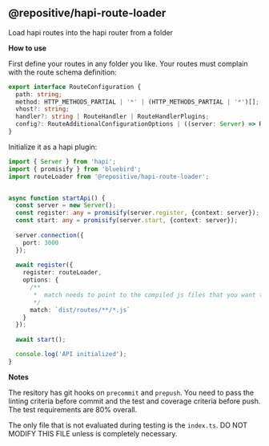 @repositive/hapi-route-loader
---

Load hapi routes into the hapi router from a folder

**How to use**

First define your routes in any folder you like. Your routes must complain with the route schema definition:

```ts
export interface RouteConfiguration {
  path: string;
  method: HTTP_METHODS_PARTIAL | '*' | (HTTP_METHODS_PARTIAL | '*')[];
  vhost?: string;
  handler?: string | RouteHandler | RouteHandlerPlugins;
  config?: RouteAdditionalConfigurationOptions | ((server: Server) => RouteAdditionalConfigurationOptions);
}
```

Initialize it as a hapi plugin:

```ts
import { Server } from 'hapi';
import { promisify } from 'bluebird';
import routeLoader from '@repositive/hapi-route-loader';


async function startApi() {
  const server = new Server();
  const register: any = promisify(server.register, {context: server});
  const start: any = promisify(server.start, {context: server});
  
  server.connection({
    port: 3000
  });
  
  await register({
    register: routeLoader,
    options: {
      /**
       *  match needs to point to the compiled js files that you want to load.
       */
      match: `dist/routes/**/*.js`
    }
  });
  
  await start();

  console.log('API initialized');
}

```

**Notes**

The resitory has git hooks on `precommit` and `prepush`. You need to pass the linting criteria before commit and the test and coverage criteria before push. The test requirements are 80% overall.

The only file that is not evaluated during testing is the `index.ts`. DO NOT MODIFY THIS FILE unless is completely necessary. 
